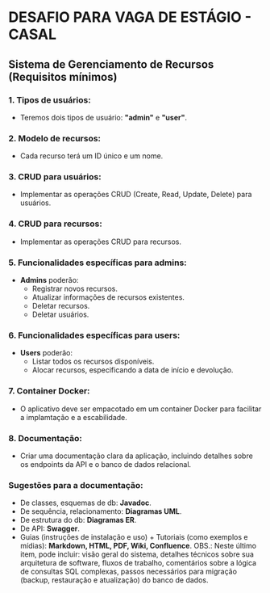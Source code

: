 # DESAFIO PARA VAGA DE ESTÁGIO - CASAL

## Sistema de Gerenciamento de Recursos (Requisitos mínimos)

### 1. Tipos de usuários:

- Teremos dois tipos de usuário: **"admin"** e **"user"**.

### 2. Modelo de recursos:

- Cada recurso terá um ID único e um nome.

### 3. CRUD para usuários:

- Implementar as operações CRUD (Create, Read, Update, Delete) para usuários.

### 4. CRUD para recursos:

- Implementar as operações CRUD para recursos.

### 5. Funcionalidades específicas para **admins**:

- **Admins** poderão:
  - Registrar novos recursos.
  - Atualizar informações de recursos existentes.
  - Deletar recursos.
  - Deletar usuários.

### 6. Funcionalidades específicas para **users**:

- **Users** poderão:
  - Listar todos os recursos disponíveis.
  - Alocar recursos, especificando a data de início e devolução.

### 7. Container Docker:

- O aplicativo deve ser empacotado em um container Docker para facilitar a implamtação e a escabilidade.

### 8. Documentação:

- Criar uma documentação clara da aplicação, incluindo detalhes sobre os endpoints da API e o banco de dados relacional.

### Sugestões para a documentação:

- De classes, esquemas de db: **Javadoc**.
- De sequência, relacionamento: **Diagramas UML**.
- De estrutura do db: **Diagramas ER**.
- De API: **Swagger**.
- Guias (instruções de instalação e uso) + Tutoriais (como exemplos e mídias): **Markdown, HTML, PDF, Wiki, Confluence**.
  OBS.: Neste último item, pode incluir: visão geral do sistema, detalhes técnicos sobre sua arquitetura de software,
  fluxos de trabalho, comentários sobre a lógica de consultas SQL complexas, passos necessários para migração 
  (backup, restauração e atualização) do banco de dados.